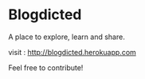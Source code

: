 # Blogdicted 

A place to explore, learn and share.

visit : http://blogdicted.herokuapp.com

Feel free to contribute!
